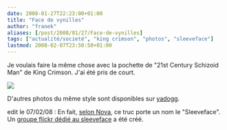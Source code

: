 ```yaml
---
date: 2008-01-27T22:23:00+01:00
title: "Face de vynilles"
author: "franek"
aliases: [/post/2008/01/27/Face-de-vynilles]
tags: ["actualité/societé", "king crimson", "photos", "sleeveface"]
lastmod: 2008-02-07T23:50:50+01:00
---
```

Je voulais faire la même chose avec la pochette de "21st Century Schizoid Man" de King Crimson. J'ai été pris de court.

![](http://yadogg.com/wp-content/uploads/2007/12/sleeve_028.jpg)

D'autres photos du même style sont disponibles sur [yadogg](http://yadogg.com/music/more-vinyl-sleeve-heads/).

edit le 07/02/08 : En fait, [selon Nova](http://www.novaplanet.com/cyber-hardcore/news,2044,le-sleeveface-cest-sympatoche.html?xtor=2), ce truc porte un nom le "Sleeveface". Un [groupe flickr dédié au sleeveface](http://www.flickr.com/groups/sleeveface/) a été créé.
